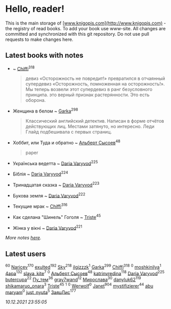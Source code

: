# Hello, reader!
This is the main storage of [www.knigopis.com](http://www.knigopis.com) - the registry of read books.
To add your book use www-site. All changes are committed and synchronized with this git repository.
Do not use pull requests to make changes here.


## Latest books with notes
*  ~ [Chiffi](users/105/105831994080785626680-google)<sup>318</sup>
    > девиз «Осторожность не повредит!» превратился в отчаянный супердевиз «Осторожность, помноженная на осторожность!». Мы теперь возвели этот супердевиз в ранг безусловного принципа.
    > это верный признак растерянности. Это есть оборона.

* Женщина в белом ~ [Garka](users/115/115753719718250012620-google)<sup>298</sup>
    > Классический английский детектив. Написан в форме отчётов действующих лиц. Местами затянуто, но интересно. Леди Глайд подбешивала с первых страниц.

* Хоббит, или Туда и обратно ~ [Альберт Сысоев](users/474/47446642-vkontakte)<sup>48</sup>
    > paper

* Українська ведетта ~ [Daria Varyvod](users/829/829893410524253-facebook)<sup>225</sup>

* Біблія ~ [Daria Varyvod](users/829/829893410524253-facebook)<sup>224</sup>

* Тринадцатая сказка ~ [Daria Varyvod](users/829/829893410524253-facebook)<sup>223</sup>

* Букова земля ~ [Daria Varyvod](users/829/829893410524253-facebook)<sup>222</sup>

* Текущие мрак ~ [Chiffi](users/105/105831994080785626680-google)<sup>316</sup>

* Как сделана "Шинель" Гоголя ~ [Triste](users/517/5175580462988229760-mailru)<sup>45</sup>

* Жінка у вікні ~ [Daria Varyvod](users/829/829893410524253-facebook)<sup>221</sup>


_More notes [here](latest_books_with_notes.md)._


## Latest users
[](users/153/1537586159620888-facebook)<sup>60</sup> 
[Naricev](users/107/107090515204537133928-google)<sup>170</sup> 
[exulted](users/100/100599204551896265722-google)<sup>192</sup> 
[Sky](users/118/118049897850017649660-googleplus)<sup>218</sup> 
[ilgizzzk](users/150/150371197-vkontakte)<sup>1</sup> 
[Garka](users/115/115753719718250012620-google)<sup>299</sup> 
[Chiffi](users/105/105831994080785626680-google)<sup>318</sup> 
[](users/100/100447278595804083446-google)<sup>0</sup> 
[moshkinilya](users/827/82783120-yandex)<sup>1</sup> 
[4apa](users/117/117392596378069249667-google)<sup>132</sup> 
[slava_kite](users/134/134671934-vkontakte)<sup>7</sup> 
[](users/113/113482047499020131819-google)<sup>0</sup> 
[Альберт Сысоев](users/474/47446642-vkontakte)<sup>48</sup> 
[katrinvredina](users/233/2336755-vkontakte)<sup>118</sup> 
[Daria Varyvod](users/829/829893410524253-facebook)<sup>225</sup> 
[butercupa](users/193/193697993-vkontakte)<sup>22</sup> 
[Пу_тем](users/344/3448154788585127-facebook)<sup>36</sup> 
[gray7wand](users/110/110080946273609412257-google)<sup>12</sup> 
[Мирослава](users/106/106107989792957993574-google)<sup>30</sup> 
[danyluk62](users/374/374149854-vkontakte)<sup>119</sup> 
[shikamaruo_onara](users/569/569209044-vkontakte)<sup>3</sup> 
[Triste](users/517/5175580462988229760-mailru)<sup>45</sup> 
[](users/640/640645950464440-facebook)<sup>1</sup> 
[](users/109/109292212120320834370-google)<sup>0</sup> 
[Werwolf](users/104/104280383205648022265-google)<sup>0</sup> 
[Janet](users/108/108113656204404967440-google)<sup>904</sup> 
[mystifizierer](users/102/102801145163683583073-google)<sup>44</sup> 
[abu maryam](users/106/106946380615100909302-google)<sup>0</sup> 
[just_nyuta](users/102/10208134766271560-facebook)<sup>5</sup> 
[ЗаяцЛис](users/112/112388384595246311466-google)<sup>177</sup> 


_10.12.2021 23:55:05_
